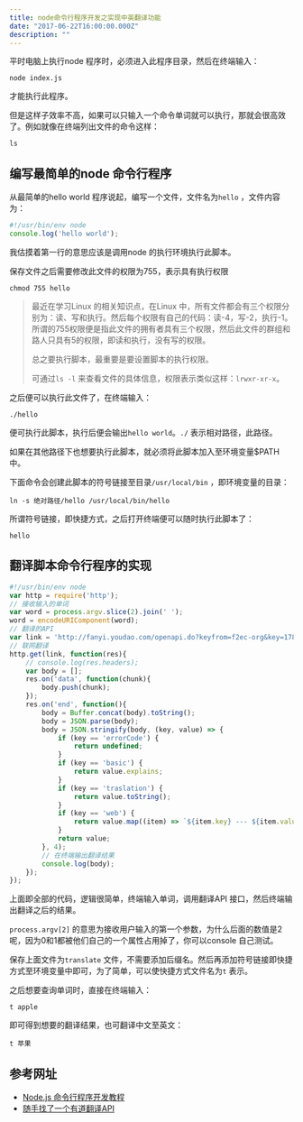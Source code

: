 ```yaml
---
title: node命令行程序开发之实现中英翻译功能
date: "2017-06-22T16:00:00.000Z"
description: ""
---
```


平时电脑上执行node 程序时，必须进入此程序目录，然后在终端输入：

```
node index.js
```

才能执行此程序。

但是这样子效率不高，如果可以只输入一个命令单词就可以执行，那就会很高效了。例如就像在终端列出文件的命令这样：

```
ls
```

## 编写最简单的node 命令行程序

从最简单的hello world 程序说起，编写一个文件，文件名为`hello` ，文件内容为：

```javascript
#!/usr/bin/env node
console.log('hello world');
```

我估摸着第一行的意思应该是调用node 的执行环境执行此脚本。

保存文件之后需要修改此文件的权限为755，表示具有执行权限

```
chmod 755 hello
```

> 最近在学习Linux 的相关知识点，在Linux 中，所有文件都会有三个权限分别为：读、写和执行。然后每个权限有自己的代码：读-4，写-2，执行-1。所谓的755权限便是指此文件的拥有者具有三个权限，然后此文件的群组和路人只具有5的权限，即读和执行，没有写的权限。
>
> 总之要执行脚本，最重要是要设置脚本的执行权限。
>
> 可通过`ls -l` 来查看文件的具体信息，权限表示类似这样：`lrwxr-xr-x`。

之后便可以执行此文件了，在终端输入：

```
./hello
```

便可执行此脚本，执行后便会输出`hello world`。`./` 表示相对路径，此路径。

如果在其他路径下也想要执行此脚本，就必须将此脚本加入至环境变量$PATH 中。

下面命令会创建此脚本的符号链接至目录`/usr/local/bin` ，即环境变量的目录：

```
ln -s 绝对路径/hello /usr/local/bin/hello
```

所谓符号链接，即快捷方式，之后打开终端便可以随时执行此脚本了：

```
hello
```

## 翻译脚本命令行程序的实现

```javascript
#!/usr/bin/env node
var http = require('http');
// 接收输入的单词
var word = process.argv.slice(2).join(' ');
word = encodeURIComponent(word);
// 翻译的API
var link = 'http://fanyi.youdao.com/openapi.do?keyfrom=f2ec-org&key=1787962561&type=data&doctype=json&version=1.1&q=' + word;
// 联网翻译
http.get(link, function(res){
	// console.log(res.headers);
	var body = [];
	res.on('data', function(chunk){
		body.push(chunk);
	});
	res.on('end', function(){
		body = Buffer.concat(body).toString();
		body = JSON.parse(body);
		body = JSON.stringify(body, (key, value) => {
			if (key == 'errorCode') {
				return undefined;
			}
			if (key == 'basic') {
				return value.explains;
			}
			if (key == 'traslation') {
				return value.toString();
			}
			if (key == 'web') {
				return value.map((item) => `${item.key} --- ${item.value.join(';')}`);
			}
			return value;
		}, 4);
		// 在终端输出翻译结果
		console.log(body);
	});
});

```

上面即全部的代码，逻辑很简单，终端输入单词，调用翻译API 接口，然后终端输出翻译之后的结果。

`process.argv[2]` 的意思为接收用户输入的第一个参数，为什么后面的数值是2呢，因为0和1都被他们自己的一个属性占用掉了，你可以console 自己测试。

保存上面文件为`translate` 文件，不需要添加后缀名。然后再添加符号链接即快捷方式至环境变量中即可，为了简单，可以使快捷方式文件名为`t` 表示。

之后想要查询单词时，直接在终端输入：

```
t apple
```

即可得到想要的翻译结果，也可翻译中文至英文：

```
t 苹果
```

## 参考网址

- [Node.js 命令行程序开发教程](http://www.ruanyifeng.com/blog/2015/05/command-line-with-node.html)
- [随手找了一个有道翻译API](https://github.com/cloudcome/nodejs-ydr-translate/blob/master/youdao.md)